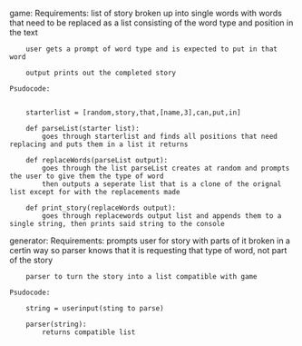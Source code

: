 game:
    Requirements:
        list of story broken up into single words with words that need
        to be replaced as a list consisting of the word type and position in the text

        user gets a prompt of word type and is expected to put in that word

        output prints out the completed story

    Psudocode:


        starterlist = [random,story,that,[name,3],can,put,in]

        def parseList(starter list):
            goes through starterlist and finds all positions that need replacing and puts them in a list it returns

        def replaceWords(parseList output):
            goes through the list parseList creates at random and prompts the user to give them the type of word
            then outputs a seperate list that is a clone of the orignal list except for with the replacements made

        def print_story(replaceWords output):
            goes through replacewords output list and appends them to a single string, then prints said string to the console

generator:
    Requirements:
        prompts user for story with parts of it broken in a certin way so parser knows that it is requesting that type of
        word, not part of the story

        parser to turn the story into a list compatible with game

    Psudocode:

        string = userinput(sting to parse)

        parser(string):
            returns compatible list
